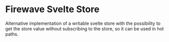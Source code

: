 # Firewave Svelte Store

Alternative implementation of a writable svelte store with the possibility to get the store value without subscribing to the store, so it can be used in hot paths.
